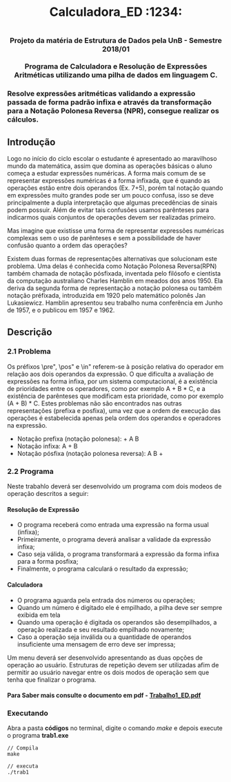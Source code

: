 
<h1 align="center">
  Calculadora_ED :1234:
<h1/>
  
<h3 align="center">
  Projeto da matéria de Estrutura de Dados pela UnB - Semestre 2018/01<br> <br>
  Programa de Calculadora e Resolução de Expressões Aritméticas utilizando uma pilha de dados em linguagem C. 
<h3/>

Resolve expressões aritméticas validando a expressão passada de forma padrão infixa e através da transformação para a Notação Polonesa Reversa (NPR),
consegue realizar os cálculos.
<br>

## Introdução

<p>
  Logo no início do ciclo escolar o estudante é apresentado ao maravilhoso mundo da matemática,
  assim que domina as operações básicas o aluno começa a estudar expressões numéricas. A forma
  mais comum de se representar expressões numéricas é a forma infixada, que é quando as operações
  estão entre dois operandos (Ex. 7+5), porém tal notação quando em expressões muito grandes pode
  ser um pouco confusa, isso se deve principalmente a dupla interpretação que algumas precedências
  de sinais podem possuir. Além de evitar tais confusões usamos parênteses para indicarmos quais
  conjuntos de operações devem ser realizadas primeiro.
<p/>

<p>
  Mas imagine que existisse uma forma de representar expressões numéricas complexas sem o uso
  de parênteses e sem a possibilidade de haver confusão quanto a ordem das operações?  
<p/>

<p>
  Existem duas formas de representações alternativas que solucionam este problema. Uma delas é
  conhecida como Notação Polonesa Reversa(RPN) também chamada de notação pósfixada, inventada
  pelo filósofo e cientista da computação australiano Charles Hamblin em meados dos anos 1950.
  Ela deriva da segunda forma de representação a notação polonesa ou também notação préfixada,
  introduzida em 1920 pelo matemático polonês Jan Lukasiewicz. Hamblin apresentou seu trabalho
  numa conferência em Junho de 1957, e o publicou em 1957 e 1962.
<p/>

## Descrição

### 2.1 Problema

<p>
  Os préfixos \pre", \pos" e \in" referem-se à posição relativa do operador em relação aos dois operandos
  da expressão. O que dificulta a avaliação de expressões na forma infixa, por um sistema
  computacional, é a existência de prioridades entre os operadores, como por exemplo A + B * C,
  e a existência de parênteses que modificam esta prioridade, como por exemplo (A + B) * C. Estes
  problemas não são encontrados nas outras representações (prefixa e posfixa), uma vez que a ordem de
  execução das operações é estabelecida apenas pela ordem dos operandos e operadores na expressão.
<p/>

- Notação prefixa (notação polonesa): + A B
- Notação infixa: A + B
- Notação pósfixa (notação polonesa reversa): A B +

### 2.2 Programa

<p>
  Neste trabahlo deverá ser desenvolvido um programa com dois modeos de operação descritos a seguir:
<p/>

#### Resolução de Expressão

- O programa receberá como entrada uma expressão na forma usual (infixa);
- Primeiramente, o programa deverá analisar a validade da expressão infixa;
- Caso seja válida, o programa transformará a expressão da forma infixa para a forma
posfixa;
- Finalmente, o programa calculará o resultado da expressão;

#### Calculadora

- O programa aguarda pela entrada dos números ou operações;
- Quando um número é digitado ele é empilhado, a pilha deve ser sempre exibida em tela
- Quando uma operação é digitada os operandos são desempilhados, a operação realizada e
seu resultado empilhado novamente;
- Caso a operação seja inválida ou a quantidade de operandos insuficiente uma mensagem
de erro deve ser impressa;

<p>
  Um menu deverá ser desenvolvido apresentando as duas opções de operação ao usuário. Estruturas de
  repetição devem ser utilizadas afim de permitir ao usuário navegar entre os dois modos de operação
  sem que tenha que finalizar o programa.
<p/>

#### Para Saber mais consulte o documento em pdf - [Trabalho1_ED.pdf](https://github.com/capelaum/Calculadora_ED/blob/master/Trabalho1_ED.pdf)

### Executando

Abra a pasta **códigos** no terminal, digite o comando *make* e depois execute o programa **trab1.exe**

```
// Compila
make

// executa
./trab1
```
